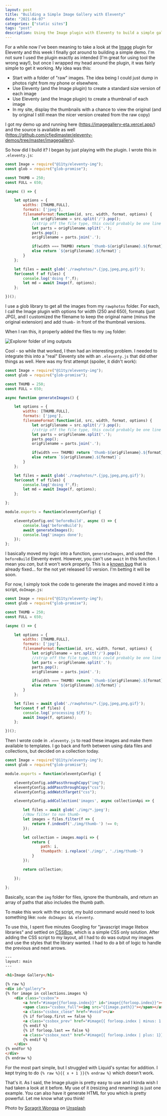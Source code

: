 ```yaml
---
layout: post
title: "Building a Simple Image Gallery with Eleventy"
date: "2021-04-07"
categories: ["static sites"]
tags: "post"
description: Using the Image plugin with Eleventy to build a simple gallery
---
```


For a while now I've been meaning to take a look at the [Image](https://www.11ty.dev/docs/plugins/image/) plugin for Eleventy and this week I finally got around to building a simple demo. I'm not sure I used the plugin exactly as intended (I'm great for using tool the wrong way!), but once I wrapped my head around the plugin, it was fairly simple to get it working. My idea was this:

* Start with a folder of "raw" images. The idea being I could just dump in photos right from my phone or elsewhere.
* Use Eleventy (and the Image plugin) to create a standard size version of each image
* Use Eleventy (and the Image plugin) to create a thumbnail of each image
* In my site, display the thumbnails with a chance to view the original (and by original I still mean the nicer version created from the raw copy)

I got my demo up and running here (<https://imagegallery-eta.vercel.app/>) and the source is available as well (<https://github.com/cfjedimaster/eleventy-demos/tree/master/imagegallery>). 

So how did I build it? I began by just playing with the plugin. I wrote this in `.eleventy.js`:

```js
const Image = require("@11ty/eleventy-img");
const glob = require("glob-promise");

const THUMB = 250;
const FULL = 650;

(async () => {

	let options = {
		widths: [THUMB,FULL],
		formats: ['jpeg'],
		filenameFormat:function(id, src, width, format, options) {
			let origFilename = src.split('/').pop();
			//strip off the file type, this could probably be one line of fancier JS
			let parts = origFilename.split('.');
			parts.pop();
			origFilename = parts.join('.');

			if(width === THUMB) return `thumb-${origFilename}.${format}`;
			else return `${origFilename}.${format}`;
		}
	};

	let files = await glob('./rawphotos/*.{jpg,jpeg,png,gif}');
	for(const f of files) {
		console.log('doing f',f);
		let md = await Image(f, options);
	};

})();
```

I use a glob library to get all the images from my `rawphotos` folder. For each, I call the Image plugin with options for width (250 and 650), formats (just JPG), and I customized the filename to keep the original name (minus the original extension) and add `thumb-` in front of the thumbnail versions. 

When I ran this, it properly added the files to my `img` folder:

<p>
<img src="https://static.raymondcamden.com/images/2021/04/elimg1.jpg" alt="Explorer folder of img outputs" class="lazyload imgborder imgcenter">
</p>

Cool - so while that worked, I then had an interesting problem. I needed to integrate this into a "real" Eleventy site with an `.eleventy.js` that did other things as well. Here was my first attempt (spoiler, it didn't work):

```js
const Image = require("@11ty/eleventy-img");
const glob = require("glob-promise");

const THUMB = 250;
const FULL = 650;

async function generateImages() {

	let options = {
		widths: [THUMB,FULL],
		formats: ['jpeg'],
		filenameFormat:function(id, src, width, format, options) {
			let origFilename = src.split('/').pop();
			//strip off the file type, this could probably be one line of fancier JS
			let parts = origFilename.split('.');
			parts.pop();
			origFilename = parts.join('.');

			if(width === THUMB) return `thumb-${origFilename}.${format}`;
			else return `${origFilename}.${format}`;
		}
	};

	let files = await glob('./rawphotos/*.{jpg,jpeg,png,gif}');
	for(const f of files) {
		console.log('doing f',f);
		let md = await Image(f, options);
	};

};

module.exports = function(eleventyConfig) {

	eleventyConfig.on('beforeBuild', async () => {
		console.log('beforeBuild');
		await generateImages();
		console.log('images done');
	});
};
```

I basically moved my logic into a function, `generateImages`, and used the `beforeBuild` Eleventy event. However, you can't use `await` in this function. I mean you *can*, but it won't work properly. This is a [known bug](https://github.com/11ty/eleventy/issues/1359) that is already fixed... for the not yet released 1.0 version. I'm betting it will be soon.

For now, I simply took the code to generate the images and moved it into a script, `doImage.js`:

```js
const Image = require("@11ty/eleventy-img");
const glob = require("glob-promise");

const THUMB = 250;
const FULL = 650;

(async () => {

	let options = {
		widths: [THUMB,FULL],
		formats: ['jpg'],
		filenameFormat:function(id, src, width, format, options) {
			let origFilename = src.split('/').pop();
			//strip off the file type, this could probably be one line of fancier JS
			let parts = origFilename.split('.');
			parts.pop();
			origFilename = parts.join('.');

			if(width === THUMB) return `thumb-${origFilename}.${format}`;
			else return `${origFilename}.${format}`;
		}
	};

	let files = await glob('./rawphotos/*.{jpg,jpeg,png,gif}');
	for(const f of files) {
		console.log(`processing ${f}`);
		await Image(f, options);
	};

})();
```

Then I wrote code in `.eleventy.js` to read these images and make them available to templates. I go back and forth between using data files and collections, but decided on a collection today. 

```js
const Image = require("@11ty/eleventy-img");
const glob = require("glob-promise");

module.exports = function(eleventyConfig) {

	eleventyConfig.addPassthroughCopy("img");
	eleventyConfig.addPassthroughCopy("css");
	eleventyConfig.addWatchTarget("css");

	eleventyConfig.addCollection('images', async collectionApi => {

		let files = await glob('./img/*.jpeg');
		//Now filter to non thumb-
		let images = files.filter(f => {
			return f.indexOf('./img/thumb-') !== 0;
		});

		let collection = images.map(i => {
			return {
				path: i,
				thumbpath: i.replace('./img/', './img/thumb-')
			}
		});

		return collection;

	});

};
```

Basically, scan the `img` folder for files, ignore the thumbnails, and return an array of paths that also includes the thumb path. 

To make this work with the script, my build command would need to look something like: `node doImages && eleventy`.

To use this, I spent five minutes Googling for "javascript image litebox libraries" and settled on [CSSBox](https://github.com/TheLastProject/CSSBox), which is a simple CSS only solution. After adding the CSS script to my layout, all I had to do was output my images and use the styles that the library wanted. I had to do a bit of logic to handle the previous and next arrows.

```html
---
layout: main
---

<h1>Image Gallery</h1>

{% raw %}
<div id="gallery">
{% for image in collections.images %}
	<div class="cssbox">
		<a href="#image{{forloop.index}}" id="image{{forloop.index}}"><img src="{{image.thumbpath}}" class="cssbox_thumb">
		<span class="cssbox_full"><img src="{{image.path}}"></span></a>
		<a class="cssbox_close" href="#void"></a>
		{% if forloop.first == false %}
		<a class="cssbox_prev" href="#image{{ forloop.index | minus: 1 }}">&lt;</a>
		{% endif %}
		{% if forloop.last == false %}
		<a class="cssbox_next" href="#image{{ forloop.index | plus: 1}}">&gt;</a>
		{% endif %}
	</div>
{% endfor %}
</div>
{% endraw %}
```

For the most part simple, but I struggled with Liquid's syntac for addition. I kept trying to do `{% raw %}{{ x + 1 }}{% endraw %}` which doesn't work.

That's it. As I said, the Image plugin is pretty easy to use and I kinda wish I had taken a look at it before. My use of it (resizing and renaming) is just one example. You can also have it generate HTML for you which is pretty powerful. Let me know what you think!

Photo by <a href="https://unsplash.com/@invictar1997?utm_source=unsplash&utm_medium=referral&utm_content=creditCopyText">Soragrit Wongsa</a> on <a href="https://unsplash.com/s/photos/image-gallery?utm_source=unsplash&utm_medium=referral&utm_content=creditCopyText">Unsplash</a>
  